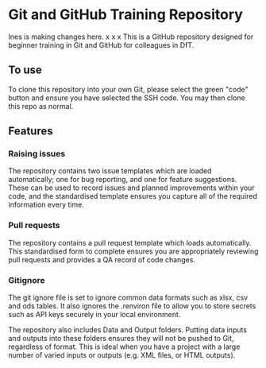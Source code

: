# Git and GitHub Training Repository
Ines is making changes here.
x
x
x
This is a GitHub repository designed for beginner training in Git and GitHub for colleagues in DfT.

## To use 

To clone this repository into your own Git, please select the green "code" button and ensure you have selected the SSH code. You may then clone this repo as normal.

## Features

### Raising issues

The repository contains two issue templates which are loaded automatically; one for bug reporting, and one for feature suggestions. These can be used to record issues and planned improvements within your code, and the standardised template ensures you capture all of the required information every time.

### Pull requests

The repository contains a pull request template which loads automatically. This standardised form to complete ensures you are appropriately reviewing pull requests and provides a QA record of code changes.


### Gitignore

The git ignore file is set to ignore common data formats such as xlsx, csv and ods tables. It also ignores the .renviron file to allow you to store secrets such as API keys securely in your local environment.

The repository also includes Data and Output folders. Putting data inputs and outputs into these folders ensures they will not be pushed to Git, regardless of format. This is ideal when you have a project with a large number of varied inputs or outputs (e.g. XML files, or HTML outputs).
